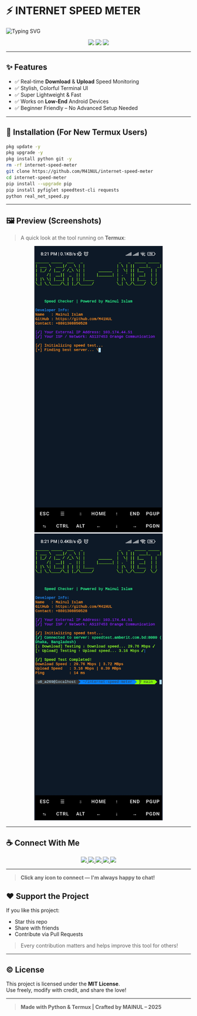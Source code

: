 # ⚡ INTERNET SPEED METER

![Typing SVG](https://readme-typing-svg.herokuapp.com?lines=Internet+Speed+Meter+by+MAINUL;Real-Time+Net+Speed+Checker+for+Termux&center=true&width=600&height=60)

<p align="center">
  <img src="https://img.shields.io/github/stars/M41NUL/internet-speed-meter?style=for-the-badge&color=green"/>
  <img src="https://img.shields.io/github/forks/M41NUL/internet-speed-meter?style=for-the-badge&color=blue"/>
  <img src="https://img.shields.io/github/license/M41NUL/internet-speed-meter?style=for-the-badge&color=red"/>
</p>

---

## ✨ Features

- ✅ Real-time **Download** & **Upload** Speed Monitoring  
- ✅ Stylish, Colorful Terminal UI  
- ✅ Super Lightweight & Fast  
- ✅ Works on **Low-End** Android Devices  
- ✅ Beginner Friendly – No Advanced Setup Needed  

---

## 📲 Installation (For New Termux Users)

```bash
pkg update -y
pkg upgrade -y
pkg install python git -y
rm -rf internet-speed-meter
git clone https://github.com/M41NUL/internet-speed-meter
cd internet-speed-meter
pip install --upgrade pip
pip install pyfiglet speedtest-cli requests
python real_net_speed.py
```

---

## 🖼️ Preview (Screenshots)

> A quick look at the tool running on **Termux**:

<p align="center">
  <img src="https://github.com/M41NUL/internet-speed-meter/blob/main/1st%20ss.jpg" width="350" alt="Screenshot 1"/>
  <img src="https://github.com/M41NUL/internet-speed-meter/blob/main/2nd%20ss.jpg" width="350" alt="Screenshot 2"/>
</p>

---

## ☕ Connect With Me

<p align="center">
  <a href="https://t.me/mdmainulislaminfo" target="_blank">
    <img src="https://img.shields.io/badge/Telegram-2CA5E0?style=for-the-badge&logo=telegram&logoColor=white">
  </a>
  <a href="https://instagram.com/mdmainulislaminfo" target="_blank">
    <img src="https://img.shields.io/badge/Instagram-E4405F?style=for-the-badge&logo=instagram&logoColor=white">
  </a>
  <a href="https://wa.me/8801308850528" target="_blank">
    <img src="https://img.shields.io/badge/WhatsApp-25D366?style=for-the-badge&logo=whatsapp&logoColor=white">
  </a>
  <a href="https://github.com/M41NUL" target="_blank">
    <img src="https://img.shields.io/badge/GitHub-100000?style=for-the-badge&logo=github&logoColor=white">
  </a>
  <a href="mailto:nextleveldigitalbd@gmail.com" target="_blank">
    <img src="https://img.shields.io/badge/Gmail-D14836?style=for-the-badge&logo=gmail&logoColor=white">
  </a>
</p>

---

> **Click any icon to connect — I'm always happy to chat!** 

## ❤️ Support the Project

If you like this project:

- Star this repo  
- Share with friends  
- Contribute via Pull Requests

> Every contribution matters and helps improve this tool for others!

---

## © License

This project is licensed under the **MIT License**.  
Use freely, modify with credit, and share the love!

---

> **Made with Python & Termux | Crafted by MAINUL – 2025**
